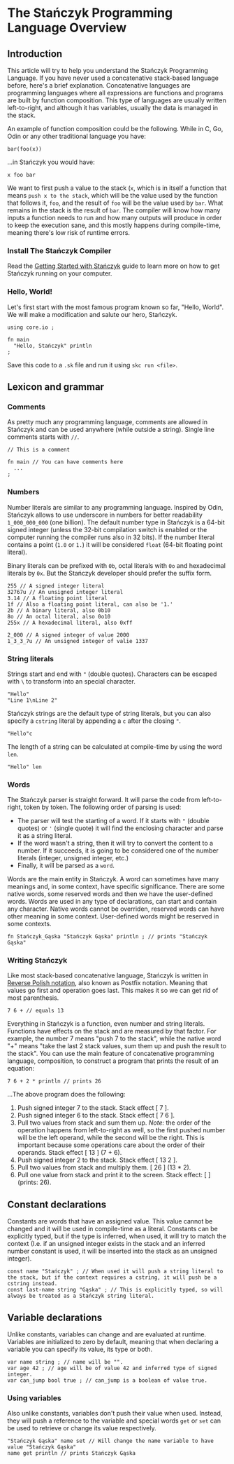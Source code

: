 # The Stańczyk Programming Language Overview

## Introduction

This article will try to help you understand the Stańczyk Programming Language. If you have never used a concatenative stack-based language before, here's a brief explanation. Concatenative languages are programming languages where all expressions are functions and programs are built by function composition. This type of languages are usually written left-to-right, and although it has variables, usually the data is managed in the stack.

An example of function composition could be the following. While in C, Go, Odin or any other traditional language you have:

```
bar(foo(x))
```

...in Stańczyk you would have:

```stanczyk
x foo bar
```

We want to first push a value to the stack (`x`, which is in itself a function that means `push x to the stack`, which will be the value used by the function that follows it, `foo`, and the result of `foo` will be the value used by `bar`. What remains in the stack is the result of `bar`. The compiler will know how many inputs a function needs to run and how many outputs will produce in order to keep the execution sane, and this mostly happens during compile-time, meaning there's low risk of runtime errors.

### Install The Stańczyk Compiler

Read the [Getting Started with Stańczyk](getting-started.md) guide to learn more on how to get Stańczyk running on your computer.

### Hello, World!

Let's first start with the most famous program known so far, "Hello, World". We will make a modification and salute our hero, Stańczyk.

```stanczyk
using core.io ;

fn main
  "Hello, Stańczyk" println
;
```

Save this code to a `.sk` file and run it using `skc run <file>`.

## Lexicon and grammar

### Comments

As pretty much any programming language, comments are allowed in Stańczyk and can be used anywhere (while outside a string). Single line comments starts with `//`.

```stanczyk
// This is a comment

fn main // You can have comments here
  ...
;
```

### Numbers

Number literals are similar to any programming language. Inspired by Odin, Stańczyk allows to use underscore in numbers for better readability `1_000_000_000` (one billion). The default number type in Stańczyk is a 64-bit signed integer (unless the 32-bit compilation switch is enabled or the computer running the compiler runs also in 32 bits). If the number literal contains a point (`1.0` or `1.`) it will be considered `float` (64-bit floating point literal).

Binary literals can be prefixed with `0b`, octal literals with `0o` and hexadecimal literals by `0x`. But the Stańczyk developer should prefer the suffix form.

```stanczyk
255 // A signed integer literal
32767u // An unsigned integer literal
3.14 // A floating point literal
1f // Also a floating point literal, can also be '1.'
2b // A binary literal, also 0b10
8o // An octal literal, also 0o10
255x // A hexadecimal literal, also 0xff

2_000 // A signed integer of value 2000
1_3_3_7u // An unsigned integer of valie 1337
```

### String literals

Strings start and end with `"` (double quotes). Characters can be escaped with `\` to transform into an special character.

```stanczyk
"Hello"
"Line 1\nLine 2"
```

Stańczyk strings are the default type of string literals, but you can also specify a `cstring` literal by appending a `c` after the closing `"`.

```stanczyk
"Hello"c
```

The length of a string can be calculated at compile-time by using the word `len`.

```stanczyk
"Hello" len
```

### Words

The Stańczyk parser is straight forward. It will parse the code from left-to-right, token by token. The following order of parsing is used:

* The parser will test the starting of a word. If it starts with `"` (double quotes) or `'` (single quote) it will find the enclosing character and parse it as a string literal.
* If the word wasn't a string, then it will try to convert the content to a number. If
 it succeeds, it is going to be considered one of the number literals (integer, unsigned integer, etc.)
* Finally, it will be parsed as a `word`.

Words are the main entity in Stańczyk. A word can sometimes have many meanings and, in some context, have specific significance. There are some native words, some reserved words and then we have the user-defined words. Words are used in any type of declarations, can start and contain any character. Native words cannot be overriden, reserved words can have other meaning in some context. User-defined words might be reserved in some contexts.

```stanczyk
fn Stańczyk_Gąska "Stańczyk Gąska" println ; // prints "Stańczyk Gąska"
```

### Writing Stańczyk

Like most stack-based concatenative language, Stańczyk is written in [Reverse Polish notation](https://en.wikipedia.org/wiki/Reverse_Polish_notation), also known as Postfix notation. Meaning that values go first and operation goes last. This makes it so we can get rid of most parenthesis.

```stanczyk
7 6 + // equals 13
```

Everything in Stańczyk is a function, even number and string literals. Functions have effects on the stack and are measured by that factor. For example, the number 7 means "push 7 to the stack", while the native word "+" means "take the last 2 stack values, sum them up and push the result to the stack". You can use the main feature of concatenative programming language, composition, to construct a program that prints the result of an equation:

```stanczyk
7 6 + 2 * println // prints 26
```

...The above program does the following:

1. Push signed integer 7 to the stack. Stack effect [ 7 ].
2. Push signed integer 6 to the stack. Stack effect [ 7 6 ].
3. Pull two values from stack and sum them up. *Note:* the order of the operation happens from left-to-right as well, so the first pushed number will be the left operand, while the second will be the right. This is important because some operations care about the order of their operands. Stack effect [ 13 ] (7 + 6).
4. Push signed integer 2 to the stack. Stack effect [ 13 2 ].
5. Pull two values from stack and multiply them. [ 26 ] (13 * 2).
6. Pull one value from stack and print it to the screen. Stack effect: [ ] (prints: 26).

## Constant declarations

Constants are words that have an assigned value. This value cannot be changed and it will be used in compile-time as a literal. Constants can be explicitly typed, but if the type is inferred, when used, it will try to match the context (I.e. if an unsigned integer exists in the stack and an inferred number constant is used, it will be inserted into the stack as an unsigned integer).

```stanczyk
const name "Stańczyk" ; // When used it will push a string literal to the stack, but if the context requires a cstring, it will push be a cstring instead.
const last-name string "Gąska" ; // This is explicitly typed, so will always be treated as a Stańczyk string literal.
```

## Variable declarations

Unlike constants, variables can change and are evaluated at runtime. Variables are initialized to zero by default, meaning that when declaring a variable you can specify its value, its type or both.

```stanczyk
var name string ; // name will be "".
var age 42 ; // age will be of value 42 and inferred type of signed integer.
var can_jump bool true ; // can_jump is a boolean of value true.
```

### Using variables

Also unlike constants, variables don't push their value when used. Instead, they will push a reference to the variable and special words `get` or `set` can be used to retrieve or change its value respectively.

```stanczyk
"Stańczyk Gąska" name set // Will change the name variable to have value "Stańczyk Gąska"
name get println // prints Stańczyk Gąska
```
